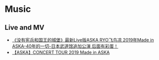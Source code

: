 # Music

## Live and MV
* [《没有宪兵和国王的城堡》最新Live版ASKA RYO飞鸟凉 2019年Made in ASKA-40年的一切-日本武道馆追加公演 后面有彩蛋！](https://www.bilibili.com/video/BV1bE411275X)
* [【ASKA】CONCERT TOUR 2019 Made in ASKA](https://www.bilibili.com/video/BV1YJ411q7p3)
